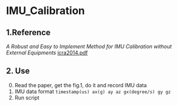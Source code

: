 # IMU_Calibration
## 1.Reference
*A Robust and Easy to Implement Method for IMU Calibration without
External Equipments*
[icra2014.pdf](https://www.dis.uniroma1.it/~pretto/papers/tpm_icra2014.pdf)
## 2. Use
0. Read the paper, get the fig.1, do it and record IMU data
1. IMU data format
`timestamp(us) ax(g) ay az gx(degree/s) gy gz`
2. Run script